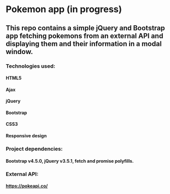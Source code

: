 # Pokemon app (in progress)
## This repo contains a simple jQuery and Bootstrap app fetching pokemons from an external API and displaying them and their information in a modal window.
### Technologies used:
#### HTML5
#### Ajax
#### jQuery
#### Bootstrap
#### CSS3
#### Responsive design
### Project dependencies:
#### Bootstrap v4.5.0, jQuery v3.5.1, fetch and promise polyfills.
### External API:
#### https://pokeapi.co/
